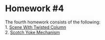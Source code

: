# Homework #4

  The fourth homework consists of the following: <br>
	    1. [Scene With Twisted Column](https://github.com/Ana-Mares/3DMP/tree/master/Homework%20%234/Scene%20With%20Twisted%20Column)<br>
      2. [Scotch Yoke Mechanism](https://github.com/Ana-Mares/3DMP/tree/master/Homework%20%234/Scotch%20Yoke%20Mechanism)<br>
